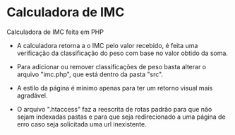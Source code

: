 # Calculadora de IMC
Calculadora de IMC feita em PHP

- A calculadora retorna a o IMC pelo valor recebido, é feita uma verificação da classificação do peso com base no valor obtido da soma.

- Para adicionar ou remover classificações de peso basta alterar o arquivo "imc.php", que está dentro da pasta "src".

- A estilo da página é mínimo apenas para ter um retorno visual mais agradável.

- O arquivo ".htaccess" faz a reescrita de rotas padrão para que não sejam indexadas pastas e para que seja redirecionado a uma página de erro caso seja solicitada uma url inexistente.
